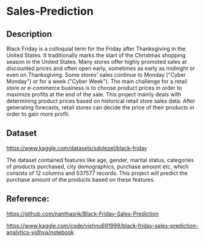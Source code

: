 # Sales-Prediction

## Description

Black Friday is a colloquial term for the Friday after Thanksgiving in the United States. It traditionally marks the start of the Christmas shopping season in the United States. Many stores offer highly promoted sales at discounted prices and often open early, sometimes as early as midnight or even on Thanksgiving. Some stores' sales continue to Monday ("Cyber Monday") or for a week ("Cyber Week").
The main challenge for a retail store or e-commerce business is to choose product prices in order to maximize profits at the end of the sale. This project mainly deals with determining product prices based on historical retail store sales data. After generating forecasts, retail stores can decide the price of their products in order to gain more profit.

## Dataset
https://www.kaggle.com/datasets/sdolezel/black-friday

The dataset contained features like age, gender, marital status, categories of products purchased, city demographics, purchase amount etc, which consists of 12 columns and 537577 records. 
This project will predict the purchase amount of the products based on these features.


## Reference:

https://github.com/nanthasnk/Black-Friday-Sales-Prediction

https://www.kaggle.com/code/vishnu691999/black-friday-sales-prediction-analytics-vidhya/notebook
